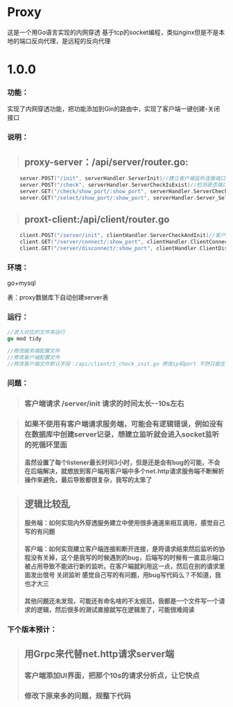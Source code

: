 # Proxy
这是一个用Go语言实现的内网穿透 基于tcp的socket编程，类似nginx但是不是本地的端口反向代理，是远程的反向代理

# 1.0.0

### 功能：

实现了内网穿透功能，把功能添加到Gin的路由中，实现了客户端一键创建-关闭接口

### 说明：

> ## proxy-server：/api/server/router.go:

```go
	server.POST("/init", serverHandler.ServerInit)//建立客户端监听连接端口和展示端口
	server.POST("/check", serverHandler.ServerCheckIsExist)//检测是否端口被占用
	server.GET("/check/show_port/:show_port", serverHandler.ServerCheckByShowPort)//监听内网穿透服务是否存在
	server.GET("/select/show_port/:show_port", serverHandler.Server_SelectByShowPort)//得到对应服务的详细信息
```

> ## proxt-client:/api/client/router.go

```go
	client.POST("/server/init", clientHandler.ServerCheckAndInit)//客户端-一键检测创建服务端监听服务
	client.GET("/server/connect/:show_port", clientHandler.ClientConnectServer)//客户端-一键连接服务端
	client.GET("/server/disconnect/:show_port", clientHandler.ClientDisConnect)//客户端-一键关闭内网穿透服务
```

### 环境：

go+mysql

表：proxy数据库下自动创建server表

### 运行：

```go
//进入对应的文件夹运行
go mod tidy
```

```go
//修改服务端配置文件
//修改客户端配置文件
//修改客户端文件默认字段：/api/client/S_check_init.go 修改ip和port 不然只能在本地设置，之后会改到配置文件里面
```

### 问题：

> ### 客户端请求 /server/init 请求的时间太长--10s左右

> ### 如果不使用有客户端请求服务端，可能会有逻辑错误，例如没有在数据库中创建server记录，想建立监听就会进入socket监听的死循环里面
>
> #### 虽然设置了每个listener最长时间3小时，但是还是会有bug的可能，不会在后端解决，就想放到客户端用客户端中多个net.http请求服务端不断解析操作来避免，最后导致都很复杂，我写的太笨了

> ## 逻辑比较乱
>
> #### 服务端：如何实现内外穿透服务建立中使用很多通道来相互调用，感觉自己写的有问题
>
> #### 客户端：如何实现建立客户端连接和断开连接，是将请求结束然后监听的协程没有关掉，这个是我写的时候遇到的bug，后端写的时候有一直显示端口被占用导致不能进行新的监听。在客户端就利用这一点，然后在别的请求里面发出信号 关闭监听 感觉自己写的有问题，用bug写代码么？不知道，我也才大三
>
> #### 其他问题还未发现，可能还有命名啥的不太规范，我都是一个文件写一个请求的逻辑，然后很多的测试直接就写在逻辑里了，可能很难阅读



###  下个版本预计：

> ##  用Grpc来代替net.http请求server端
>
> ###  客户端添加UI界面，把那个10s的请求分析点，让它快点
>
> ### 修改下原来多的问题，规整下代码































































> 
